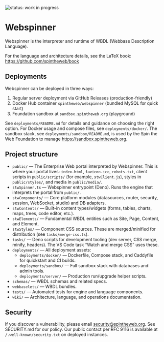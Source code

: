 ![status: work in progress](https://img.shields.io/badge/status-WIP-yellow)

# Webspinner

Webspinner is the interpreter and runtime of WBDL (Webbase Description Language).

For the language and architecture details, see the LaTeX book: https://github.com/spintheweb/book

## Deployments

Webspinner can be deployed in three ways:

1. Regular server deployment via GitHub Releases (production-friendly)
2. Docker Hub container `spintheweb/webspinner` (bundled MySQL for quick start)
3. Foundation sandbox at `sandbox.spintheweb.org` (playground)

See `deployments/README.md` for details and guidance on choosing the right option. For Docker usage and compose files, see `deployments/docker/`. The sandbox stack, see `deployments/sandbox/README.md`, is used by the Spin the Web Foundation to manage https://sandbox.spintheweb.org.

## Project structure

- `public/` — The Enterprise Web portal interpreted by Webspinner. This is where your portal lives: `index.html`, `favicon.ico`, `robots.txt`, client scripts in `public/scripts/` (for example, `stwClient.js`), styles in `public/styles/`, and media in `public/media/`.
- `stwSpinner.ts` — Webspinner entrypoint (Deno). Runs the engine that interprets the portal from `public/`.
- `stwComponents/` — Core platform modules (datasources, router, security, session, WebSocket, studio) and DB adapters.
- `stwContents/` — Built-in content types/widgets (forms, tables, charts, maps, trees, code editor, etc.).
- `stwElements/` — Fundamental WBDL entities such as Site, Page, Content, and Element.
- `stwStyles/` — Component CSS sources. These are merged/minified for distribution (see `tasks/merge-css.ts`).
- `tasks/` — Deno scripts for development tooling (dev server, CSS merge, minify, headers). The VS Code task “Watch and merge CSS” uses these.
- `deployments/` — All deployment assets:
	- `deployments/docker/` — Dockerfile, Compose stack, and Caddyfile for quickstart and CI builds.
	- `deployments/sandbox/` — Full sandbox stack with databases and admin tools.
	- `deployments/server/` — Production run/upgrade helper scripts.
- `schemas/` — WBDL schemas and related specs.
- `webbaselets/` — WBDL bundles.
- `tests/` — Automated tests for engine and language components.
- `wiki/` — Architecture, language, and operations documentation.

## Security

If you discover a vulnerability, please email security@spintheweb.org. See SECURITY.md for our policy. Our public contact per RFC 9116 is available at `/.well-known/security.txt` on deployed instances.

